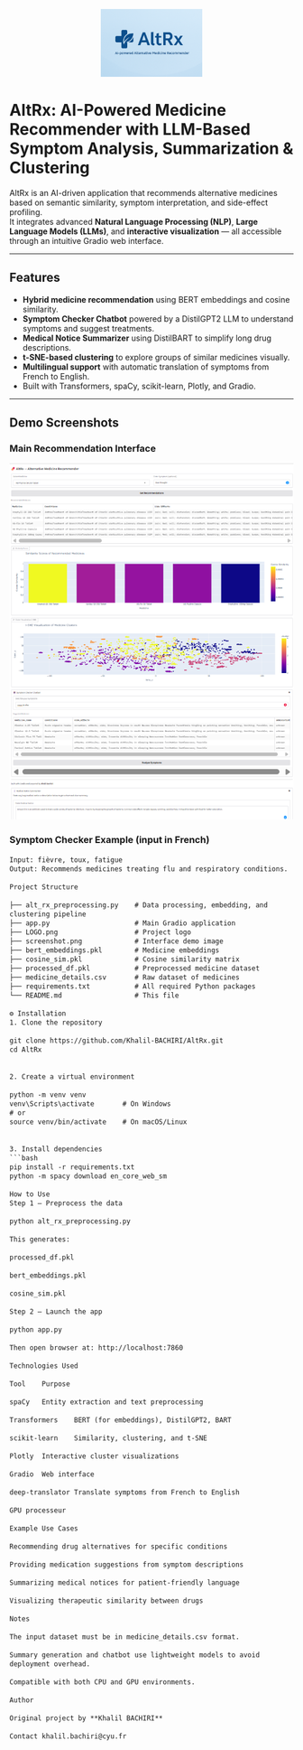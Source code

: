 <p align="center">
  <img src="LOGO.png" alt="AltRx Logo" width="180"/>
</p>

# AltRx: AI-Powered Medicine Recommender with LLM-Based Symptom Analysis, Summarization & Clustering

AltRx is an AI-driven application that recommends alternative medicines based on semantic similarity, symptom interpretation, and side-effect profiling.  
It integrates advanced **Natural Language Processing (NLP)**, **Large Language Models (LLMs)**, and **interactive visualization** — all accessible through an intuitive Gradio web interface.

---

## Features


- **Hybrid medicine recommendation** using BERT embeddings and cosine similarity.
- **Symptom Checker Chatbot** powered by a DistilGPT2 LLM to understand symptoms and suggest treatments.
- **Medical Notice Summarizer** using DistilBART to simplify long drug descriptions.
- **t-SNE-based clustering** to explore groups of similar medicines visually.
- **Multilingual support** with automatic translation of symptoms from French to English.
- Built with Transformers, spaCy, scikit-learn, Plotly, and Gradio.

---

## Demo Screenshots

### Main Recommendation Interface


![Screenshot](screenshot.png)

### Symptom Checker Example (input in French)
```text
Input: fièvre, toux, fatigue
Output: Recommends medicines treating flu and respiratory conditions.

Project Structure

├── alt_rx_preprocessing.py    # Data processing, embedding, and clustering pipeline
├── app.py                     # Main Gradio application
├── LOGO.png                   # Project logo
├── screenshot.png             # Interface demo image
├── bert_embeddings.pkl        # Medicine embeddings
├── cosine_sim.pkl             # Cosine similarity matrix
├── processed_df.pkl           # Preprocessed medicine dataset
├── medicine_details.csv       # Raw dataset of medicines
├── requirements.txt           # All required Python packages
└── README.md                  # This file

⚙️ Installation
1. Clone the repository

git clone https://github.com/Khalil-BACHIRI/AltRx.git
cd AltRx


2. Create a virtual environment

python -m venv venv
venv\Scripts\activate       # On Windows
# or
source venv/bin/activate    # On macOS/Linux


3. Install dependencies  
```bash
pip install -r requirements.txt  
python -m spacy download en_core_web_sm

How to Use
Step 1 — Preprocess the data

python alt_rx_preprocessing.py

This generates:

processed_df.pkl

bert_embeddings.pkl

cosine_sim.pkl

Step 2 — Launch the app

python app.py

Then open browser at: http://localhost:7860

Technologies Used

Tool	Purpose

spaCy	Entity extraction and text preprocessing

Transformers	BERT (for embeddings), DistilGPT2, BART

scikit-learn	Similarity, clustering, and t-SNE

Plotly	Interactive cluster visualizations

Gradio	Web interface

deep-translator	Translate symptoms from French to English

GPU processeur

Example Use Cases

Recommending drug alternatives for specific conditions

Providing medication suggestions from symptom descriptions

Summarizing medical notices for patient-friendly language

Visualizing therapeutic similarity between drugs

Notes

The input dataset must be in medicine_details.csv format.

Summary generation and chatbot use lightweight models to avoid deployment overhead.

Compatible with both CPU and GPU environments.

Author

Original project by **Khalil BACHIRI**

Contact khalil.bachiri@cyu.fr